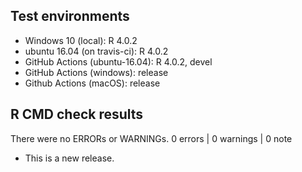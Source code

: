 ## Test environments
* Windows 10 (local): R 4.0.2
* ubuntu 16.04 (on travis-ci): R 4.0.2
* GitHub Actions (ubuntu-16.04):   R 4.0.2, devel
* GitHub Actions (windows): release
* Github Actions (macOS): release


## R CMD check results
There were no ERRORs or WARNINGs. 
0 errors | 0 warnings | 0 note


* This is a new release.
